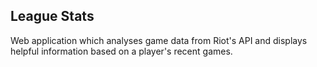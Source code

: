 ## League Stats

Web application which analyses game data from Riot's API and displays helpful information based on a player's recent games.
